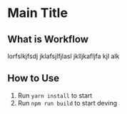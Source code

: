 # Main Title

## What is Workflow

lorfslkjfsdj jklafsjlfjlasl jklljkafljfa kjl alk

## How to Use

1. Run `yarn install` to start
2. Run `npm run build` to start deving